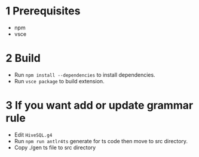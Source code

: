 # 1 Prerequisites

- npm
- vsce

# 2 Build

- Run ```npm install --dependencies``` to install dependencies.
- Run ```vsce package``` to build extension.

# 3 If you want add or update grammar rule

- Edit `HiveSQL.g4`
- Run `npm run antlr4ts` generate for ts code then move to src directory.
- Copy ./gen ts file to src directory
